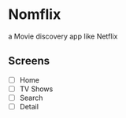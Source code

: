 # Nomflix 
a Movie discovery app like Netflix 

## Screens 
- [ ] Home
- [ ] TV Shows 
- [ ] Search 
- [ ] Detail